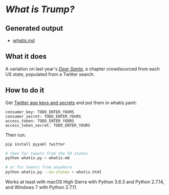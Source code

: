# *What is Trump?*

## Generated output

* [whatis.md](whatis.md)

## What it does

A variation on last year's [*Dear Santa*](https://github.com/NaNoGenMo/2016/issues/138), a chapter crowdsourced from each US state, populated from a Twitter search.

## How to do it

Get [Twitter app keys and secrets](https://apps.twitter.com/) and put them in whatis.yaml:

```
consumer_key: TODO_ENTER_YOURS
consumer_secret: TODO_ENTER_YOURS
access_token: TODO_ENTER_YOURS
access_token_secret: TODO_ENTER_YOURS
```

Then run:

```bash
pip install pyyaml twitter

# then for tweets from the 50 states
python whatis.py > whatis.md

# or for tweets from anywhere
python whatis.py --no-states > whatis.html
```

Works at least with macOS High Sierra with Python 3.6.3 and Python 2.7.14, and Windows 7 with Python 2.7.11.
